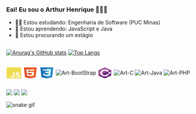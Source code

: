 ### Eai! Eu sou o Arthur Henrique 👋😀👋

- 👨‍🎓 Estou estudando: Engenharia de Software (PUC Minas)
- 🌱 Estou aprendendo: JavaScript e Java 
- 💬 Estou procurando um estágio

##

[![Anurag's GitHub stats](https://github-readme-stats.vercel.app/api?username=Artureba&show_icons=true&theme=tokyonight&include_all_commits=true&count_private=true)](https://github.com/Artureba/github-readme-stats)
[![Top Langs](https://github-readme-stats.vercel.app/api/top-langs/?username=Artureba&layout=compact&langs_count=16&theme=tokyonight)](https://github.com/anuraghazra/github-readme-stats)

<div style="display: inline_block"><br>
  <img align="center" alt="Art-Js" height="30" width="40" src="https://raw.githubusercontent.com/devicons/devicon/master/icons/javascript/javascript-plain.svg">
  <img align="center" alt="Art-HTML" height="30" width="40" src="https://raw.githubusercontent.com/devicons/devicon/master/icons/html5/html5-original.svg">
  <img align="center" alt="Art-CSS" height="30" width="40" src="https://raw.githubusercontent.com/devicons/devicon/master/icons/css3/css3-original.svg">
  <img align="center" alt="Art-BootStrap" height="30" width="40" src="https://raw.githubusercontent.com/jmnote/z-icons/master/svg/bootstrap.svg">
  <img align="center" alt="Art-Csharp" height="30" width="40" src="https://raw.githubusercontent.com/devicons/devicon/master/icons/csharp/csharp-original.svg">
  <img align="center" alt="Art-C" height="30" width="40" src="https://raw.githubusercontent.com/jmnote/z-icons/master/svg/c.svg">
  <img align="center" alt="Art-Java" height="30" width="40" src="https://raw.githubusercontent.com/jmnote/z-icons/master/svg/java.svg">
  <img align="center" alt="Art-PHP" height="30" width="40" src="https://raw.githubusercontent.com/jmnote/z-icons/master/svg/php.svg">
</div>

##

<div>
  <a href="https://www.instagram.com/arthurh_h/" target="_blank"><img src="https://img.shields.io/badge/-Instagram-%23E4405F?style=for-the-badge&logo=instagram&logoColor=white" target="_blank"></a>
  <a href = "mailto:arthurassun13@@gmail.com"><img src="https://img.shields.io/badge/-Gmail-%23333?style=for-the-badge&logo=gmail&logoColor=white" target="_blank"></a>
  <a href="https://www.linkedin.com/in/arthurhoa/" target="_blank"><img src="https://img.shields.io/badge/-LinkedIn-%230077B5?style=for-the-badge&logo=linkedin&logoColor=white" target="_blank"></a>
</div>

![snake gif](https://github.com/Artureba/Artureba/blob/output/github-contribution-grid-snake.svg)










<!--
<div>
  <a href="https://github.com/Artureba">
  <img height="180em" src"https://github-readme-stats.vercel.app/api?username=Artureba&show_icons=true&theme=dracula&include_all_commits=true&count_private=true"/>
  <img height="180em" src"https://github-readme-stats.vercel.app/api/top-langs/?username=Artureba&layout=compact&langs_count=16&theme=dracula"/>
</div>

**Artureba/Artureba** is a ✨ _special_ ✨ repository because its `README.md` (this file) appears on your GitHub profile.

Here are some ideas to get you started:

- 🔭 I’m currently working on ...
- 🌱 I’m currently learning ...
- 👯 I’m looking to collaborate on ...
- 🤔 I’m looking for help with ...
- 💬 Ask me about ...
- 📫 How to reach me: ...
- 😄 Pronouns: ...
- ⚡ Fun fact: ...
-->
